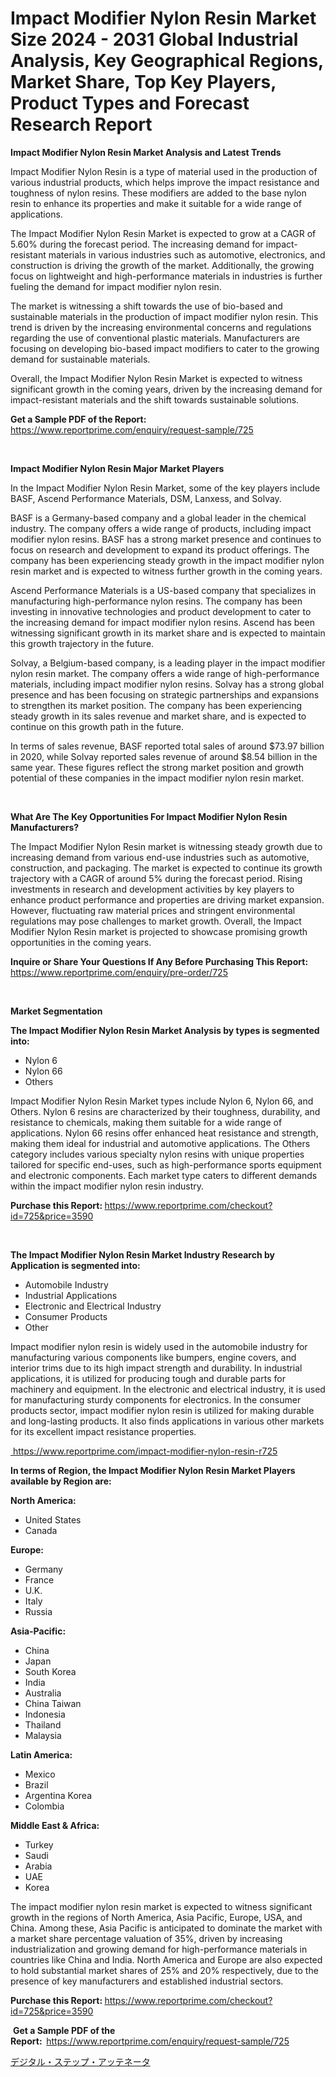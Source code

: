 <p><h1>Impact Modifier Nylon Resin Market Size 2024 - 2031 Global Industrial Analysis, Key Geographical Regions, Market Share, Top Key Players, Product Types and Forecast Research Report</h1></p><p><strong>Impact Modifier Nylon Resin Market Analysis and Latest Trends</strong></p>
<p><p>Impact Modifier Nylon Resin is a type of material used in the production of various industrial products, which helps improve the impact resistance and toughness of nylon resins. These modifiers are added to the base nylon resin to enhance its properties and make it suitable for a wide range of applications.</p><p>The Impact Modifier Nylon Resin Market is expected to grow at a CAGR of 5.60% during the forecast period. The increasing demand for impact-resistant materials in various industries such as automotive, electronics, and construction is driving the growth of the market. Additionally, the growing focus on lightweight and high-performance materials in industries is further fueling the demand for impact modifier nylon resin.</p><p>The market is witnessing a shift towards the use of bio-based and sustainable materials in the production of impact modifier nylon resin. This trend is driven by the increasing environmental concerns and regulations regarding the use of conventional plastic materials. Manufacturers are focusing on developing bio-based impact modifiers to cater to the growing demand for sustainable materials.</p><p>Overall, the Impact Modifier Nylon Resin Market is expected to witness significant growth in the coming years, driven by the increasing demand for impact-resistant materials and the shift towards sustainable solutions.</p></p>
<p><strong>Get a Sample PDF of the Report:&nbsp;</strong> <a href="https://www.reportprime.com/enquiry/request-sample/725">https://www.reportprime.com/enquiry/request-sample/725</a></p>
<p>&nbsp;</p>
<p><strong>Impact Modifier Nylon Resin Major Market Players</strong></p>
<p><p>In the Impact Modifier Nylon Resin Market, some of the key players include BASF, Ascend Performance Materials, DSM, Lanxess, and Solvay. </p><p>BASF is a Germany-based company and a global leader in the chemical industry. The company offers a wide range of products, including impact modifier nylon resins. BASF has a strong market presence and continues to focus on research and development to expand its product offerings. The company has been experiencing steady growth in the impact modifier nylon resin market and is expected to witness further growth in the coming years.</p><p>Ascend Performance Materials is a US-based company that specializes in manufacturing high-performance nylon resins. The company has been investing in innovative technologies and product development to cater to the increasing demand for impact modifier nylon resins. Ascend has been witnessing significant growth in its market share and is expected to maintain this growth trajectory in the future.</p><p>Solvay, a Belgium-based company, is a leading player in the impact modifier nylon resin market. The company offers a wide range of high-performance materials, including impact modifier nylon resins. Solvay has a strong global presence and has been focusing on strategic partnerships and expansions to strengthen its market position. The company has been experiencing steady growth in its sales revenue and market share, and is expected to continue on this growth path in the future.</p><p>In terms of sales revenue, BASF reported total sales of around $73.97 billion in 2020, while Solvay reported sales revenue of around $8.54 billion in the same year. These figures reflect the strong market position and growth potential of these companies in the impact modifier nylon resin market.</p></p>
<p>&nbsp;</p>
<p><strong>What Are The Key Opportunities For Impact Modifier Nylon Resin Manufacturers?</strong></p>
<p><p>The Impact Modifier Nylon Resin market is witnessing steady growth due to increasing demand from various end-use industries such as automotive, construction, and packaging. The market is expected to continue its growth trajectory with a CAGR of around 5% during the forecast period. Rising investments in research and development activities by key players to enhance product performance and properties are driving market expansion. However, fluctuating raw material prices and stringent environmental regulations may pose challenges to market growth. Overall, the Impact Modifier Nylon Resin market is projected to showcase promising growth opportunities in the coming years.</p></p>
<p><strong>Inquire or Share Your Questions If Any Before Purchasing This Report:</strong> <a href="https://www.reportprime.com/enquiry/pre-order/725">https://www.reportprime.com/enquiry/pre-order/725</a></p>
<p>&nbsp;</p>
<p><strong>Market Segmentation</strong></p>
<p><strong>The Impact Modifier Nylon Resin Market Analysis by types is segmented into:</strong></p>
<p><ul><li>Nylon 6</li><li>Nylon 66</li><li>Others</li></ul></p>
<p><p>Impact Modifier Nylon Resin Market types include Nylon 6, Nylon 66, and Others. Nylon 6 resins are characterized by their toughness, durability, and resistance to chemicals, making them suitable for a wide range of applications. Nylon 66 resins offer enhanced heat resistance and strength, making them ideal for industrial and automotive applications. The Others category includes various specialty nylon resins with unique properties tailored for specific end-uses, such as high-performance sports equipment and electronic components. Each market type caters to different demands within the impact modifier nylon resin industry.</p></p>
<p><strong>Purchase this Report:&nbsp;</strong><a href="https://www.reportprime.com/checkout?id=725&price=3590">https://www.reportprime.com/checkout?id=725&price=3590</a></p>
<p>&nbsp;</p>
<p><strong>The Impact Modifier Nylon Resin Market Industry Research by Application is segmented into:</strong></p>
<p><ul><li>Automobile Industry</li><li>Industrial Applications</li><li>Electronic and Electrical Industry</li><li>Consumer Products</li><li>Other</li></ul></p>
<p><p>Impact modifier nylon resin is widely used in the automobile industry for manufacturing various components like bumpers, engine covers, and interior trims due to its high impact strength and durability. In industrial applications, it is utilized for producing tough and durable parts for machinery and equipment. In the electronic and electrical industry, it is used for manufacturing sturdy components for electronics. In the consumer products sector, impact modifier nylon resin is utilized for making durable and long-lasting products. It also finds applications in various other markets for its excellent impact resistance properties.</p></p>
<p><a href="https://www.reportprime.com/impact-modifier-nylon-resin-r725">&nbsp;https://www.reportprime.com/impact-modifier-nylon-resin-r725</a></p>
<p><strong>In terms of Region, the Impact Modifier Nylon Resin Market Players available by Region are:</strong></p>
<p>
    <p> <strong> North America: </strong>
        <ul>
            <li>United States</li>
            <li>Canada</li>
        </ul>
        </p> 
    <p> <strong> Europe: </strong>
        <ul>
            <li>Germany</li>
            <li>France</li>
            <li>U.K.</li>
            <li>Italy</li>
            <li>Russia</li>
        </ul>
        </p> 
    <p> <strong> Asia-Pacific: </strong>
        <ul>
            <li>China</li>
            <li>Japan</li>
            <li>South Korea</li>
            <li>India</li>
            <li>Australia</li>
            <li>China Taiwan</li>
            <li>Indonesia</li>
            <li>Thailand</li>
            <li>Malaysia</li>
        </ul>
        </p> 
    <p> <strong> Latin America: </strong>
        <ul>
            <li>Mexico</li>
            <li>Brazil</li>
            <li>Argentina Korea</li>
            <li>Colombia</li>
        </ul>
        </p> 
    <p> <strong> Middle East & Africa: </strong>
        <ul>
            <li>Turkey</li>
            <li>Saudi</li>
            <li>Arabia</li>
            <li>UAE</li>
            <li>Korea</li>
        </ul>
    </p>
    </p>
<p><p>The impact modifier nylon resin market is expected to witness significant growth in the regions of North America, Asia Pacific, Europe, USA, and China. Among these, Asia Pacific is anticipated to dominate the market with a market share percentage valuation of 35%, driven by increasing industrialization and growing demand for high-performance materials in countries like China and India. North America and Europe are also expected to hold substantial market shares of 25% and 20% respectively, due to the presence of key manufacturers and established industrial sectors.</p></p>
<p><strong>Purchase this Report: </strong><a href="https://www.reportprime.com/checkout?id=725&price=3590">https://www.reportprime.com/checkout?id=725&price=3590</a></p>
<p>&nbsp;<strong>Get a Sample PDF of the Report:&nbsp;&nbsp;</strong><a href="https://www.reportprime.com/enquiry/request-sample/725">https://www.reportprime.com/enquiry/request-sample/725</a></p>
<p><strong></strong></p>
<p><p><a href="https://github.com/charm854/Market-Research-Report-List-1/blob/main/632310874624.md">デジタル・ステップ・アッテネータ</a></p></p>